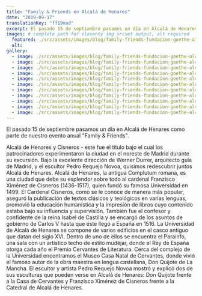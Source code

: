 ```yaml
---
title: "Family & Friends en Alcalá de Henares"
date: "2019-09-17"
translationKey: "ff19mad"
excerpt: El pasado 15 de septiembre pasamos un día en Alcalá de Henares como parte de nuestro evento anual Family & Friends.
images: # complete path for eleventy img srcset output, alt required
  featured: ./src/assets/images/blog/family-friends-fundacion-goethe-alcala-henares-2019-11.jpg
  alt:
gallery:
  - image: ./src/assets/images/blog/family-friends-fundacion-goethe-alcala-henares-2019-2.jpg
  - image: ./src/assets/images/blog/family-friends-fundacion-goethe-alcala-henares-2019-4.jpg
  - image: ./src/assets/images/blog/family-friends-fundacion-goethe-alcala-henares-2019-5.jpg
  - image: ./src/assets/images/blog/family-friends-fundacion-goethe-alcala-henares-2019-7.jpg
  - image: ./src/assets/images/blog/family-friends-fundacion-goethe-alcala-henares-2019-10.jpg
  - image: ./src/assets/images/blog/family-friends-fundacion-goethe-alcala-henares-2019-11.jpg
  - image: ./src/assets/images/blog/family-friends-fundacion-goethe-alcala-henares-2019-12.jpg
  - image: ./src/assets/images/blog/family-friends-fundacion-goethe-alcala-henares-2019-14.jpg
  - image: ./src/assets/images/blog/family-friends-fundacion-goethe-alcala-henares-2019-15.jpg
  - image: ./src/assets/images/blog/family-friends-fundacion-goethe-alcala-henares-2019-16.jpg
  - image: ./src/assets/images/blog/family-friends-fundacion-goethe-alcala-henares-2019-21.jpg
---
```


El pasado 15 de septiembre pasamos un día en Alcalá de Henares como parte de nuestro evento anual "Family & Friends".

Alcalá de Henares y Cisneros - este fue el título bajo el cual los patrocinadores experimentaron la ciudad en el noreste de Madrid durante su excursión. Bajo la excelente dirección de Werner Durrer, arquitecto guía de Madrid, y el escultor Pedro Requejo Novoa, quisimos redescubrir juntos Alcalá de Henares. Alcalá de Henares, la antigua Complutum romana, es una ciudad que debe su esplendor sobre todo al cardenal Franzisco Ximénez de Cisneros (1436-1517), quien fundó su famosa Universidad en 1499. El Cardenal Cisneros, como se le conoce de manera más popular, aseguró la publicación de textos clásicos y teológicos en varias lenguas, promovió la educación humanística y la impresión de libros cuyo contenido estaba bajo su influencia y supervisión. También fue el confesor y confidente de la reina Isabel de Castilla y se encargó de los asuntos de gobierno de Carlos V hasta que éste llegó a España en 1516. La Universidad de Alcalá de Henares se compone de varios edificios en el casco antiguo que datan del siglo XVI. Dentro de uno de ellos se encuentra el Parainfo, una sala con un artístico techo de estilo mudéjar, donde el Rey de España otorga cada año el Premio Cervantes de Literatura. Cerca del complejo de la Universidad encontramos el Museo Casa Natal de Cervantes, donde vivió el famoso autor de la obra maestra en lengua castellana, Don Quijote de La Mancha. El escultor y artista Pedro Requejo Novoa mostró y explicó dos de sus esculturas que pueden verse en Alcalá de Henares: Don Quijote frente a la Casa de Cervantes y Franzisco Ximénez de Cisneros frente a la Catedral de Alcalá de Henares.
